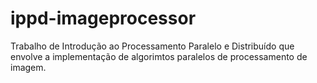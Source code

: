 # ippd-imageprocessor
Trabalho de Introdução ao Processamento Paralelo e Distribuído que envolve a implementação de algorimtos paralelos de processamento de imagem.
